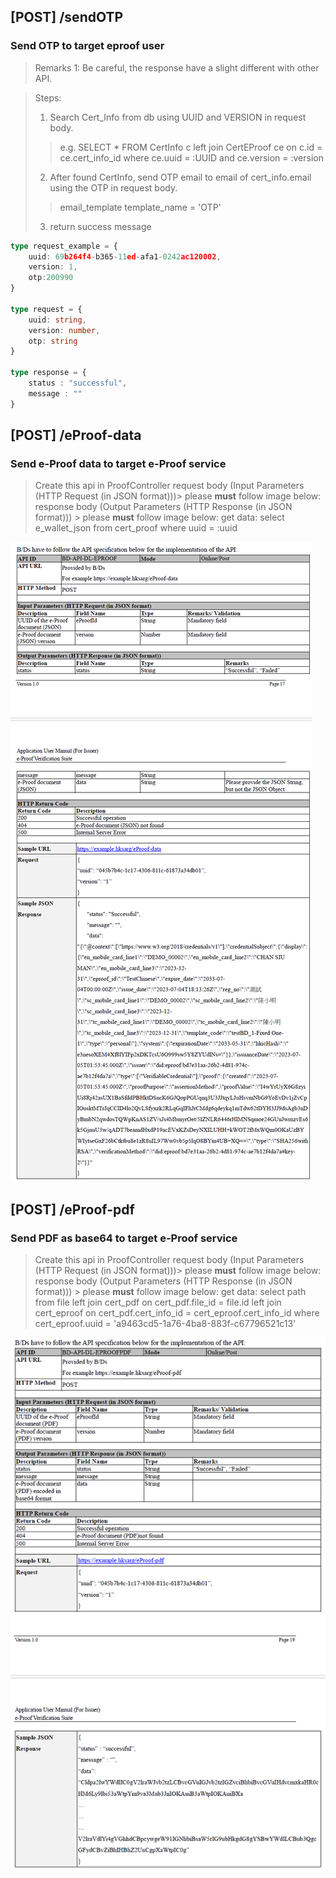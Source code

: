 ## [POST] /sendOTP
### Send OTP to target eproof user
> Remarks 1: Be careful, the response have a slight different with other API.

> Steps:
> 1. Search Cert_Info from db using UUID and VERSION in request body.
>> e.g. SELECT * FROM CertInfo c left join CertEProof ce on c.id = ce.cert_info_id where ce.uuid = :UUID and ce.version = :version
> 2. After found CertInfo, send OTP email to email of cert_info.email using the OTP in request body.
>> email_template template_name = 'OTP'
> 3. return success message


```typescript
type request_example = {
    uuid: 69b264f4-b365-11ed-afa1-0242ac120002,
    version: 1,
    otp:200990
}

type request = {
    uuid: string,
    version: number,
    otp: string
}

type response = {
    status : "successful",
    message : ""
}

```

## [POST] /eProof-data
### Send e-Proof data to target e-Proof service

> Create this api in ProofController 
> request body (Input Parameters (HTTP Request (in JSON format)))> please **must** follow image below: 
> response body (Output Parameters (HTTP Response (in JSON format))) > please **must** follow image below:
> get data: select e_wallet_json from cert_proof where uuid = :uuid

![img.png](./support-doc/img_1.png)


## [POST] /eProof-pdf
### Send PDF as base64 to target e-Proof service

> Create this api in ProofController
> request body (Input Parameters (HTTP Request (in JSON format)))> please **must** follow image below:
> response body (Output Parameters (HTTP Response (in JSON format))) > please **must** follow image below:
> get data:
select path
from file
left join cert_pdf
on cert_pdf.file_id = file.id
left join cert_eproof
on cert_pdf.cert_info_id = cert_eproof.cert_info_id
where cert_eproof.uuid = 'a9463cd5-1a76-4ba8-883f-c67796521c13'

![img.png](./support-doc/img_2.png)